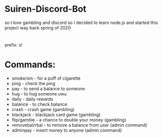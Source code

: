 # Suiren-Discord-Bot
so I love gambling and discord so I decided to learn node.js and started this project way back spring of 2020

#
prefix: s!

# Commands:
- smoke/sm - for a puff of cigarette
- ping - check the ping
- pay - to send a balance to someone
- hug - to hug someone uwu
- daily - daily rewards
- balance -  to check balance
- crash - crash game (gambling)
- blackjack - blackjack card game (gambling)
- flip/gamble - a chance to double your money (gambling)
- removebal/rbal - to remove a balance from user (admin command)
- adminpay - insert money to anyone (admin command)
